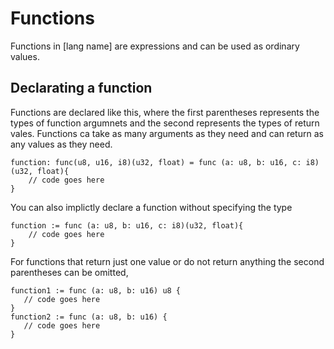 # Functions

Functions in [lang name] are expressions and can be used as ordinary values.

## Declarating a function
Functions are declared like this, where the first parentheses represents the types of function argumnets and the second represents the types of return vales. Functions ca take as many arguments as they need and can return as any values as they need.
```
function: func(u8, u16, i8)(u32, float) = func (a: u8, b: u16, c: i8)(u32, float){
    // code goes here
}
```
You can also implictly declare a function without specifying the type
```
function := func (a: u8, b: u16, c: i8)(u32, float){
    // code goes here
}
```

For functions that return just one value or do not return anything the second parentheses can be omitted,
```
function1 := func (a: u8, b: u16) u8 {
   // code goes here 
}
function2 := func (a: u8, b: u16) {
   // code goes here 
}
```